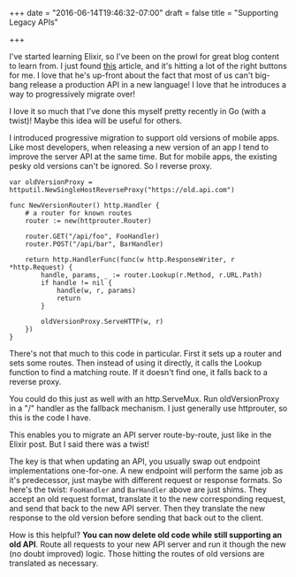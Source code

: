 +++
date = "2016-06-14T19:46:32-07:00"
draft = false
title = "Supporting Legacy APIs"

+++

I've started learning Elixir, so I've been on the prowl for great blog content to learn from. I just found [this](https://blog.fourk.io/replace-your-production-api-with-elixir-today-4426a8903642) article, and it's hitting a lot of the right buttons for me. I love that he's up-front about the fact that most of us can't big-bang release a production API in a new language! I love that he introduces a way to progressively migrate over!

I love it so much that I've done this myself pretty recently in Go (with a twist)! Maybe this idea will be useful for others.

I introduced progressive migration to support old versions of mobile apps. Like most developers, when releasing a new version of an app I tend to improve the server API at the same time. But for mobile apps, the existing pesky old versions can't be ignored. So I reverse proxy.

```
var oldVersionProxy = httputil.NewSingleHostReverseProxy("https://old.api.com")

func NewVersionRouter() http.Handler {
	# a router for known routes
	router := new(httprouter.Router)

	router.GET("/api/foo", FooHandler)
	router.POST("/api/bar", BarHandler)

	return http.HandlerFunc(func(w http.ResponseWriter, r *http.Request) {
		handle, params, _ := router.Lookup(r.Method, r.URL.Path)
		if handle != nil {
			handle(w, r, params)
			return
		}

		oldVersionProxy.ServeHTTP(w, r)
	})
}
```

There's not that much to this code in particular. First it sets up a router and sets some routes. Then instead of using it directly, it calls the Lookup function to find a matching route. If it doesn't find one, it falls back to a reverse proxy.

You could do this just as well with an http.ServeMux. Run oldVersionProxy in a "/" handler as the fallback mechanism. I just generally use httprouter, so this is the code I have.

This enables you to migrate an API server route-by-route, just like in the Elixir post. But I said there was a twist!

The key is that when updating an API, you usually swap out endpoint implementations one-for-one. A new endpoint will perform the same job as it's predecessor, just maybe with different request or response formats. So here's the twist: `FooHandler` and `BarHandler` above are just shims. They accept an old request format, translate it to the new corresponding request, and send that back to the new API server. Then they translate the new response to the old version before sending that back out to the client.

How is this helpful? **You can now delete old code while still supporting an old API**. Route all requests to your new API server and run it though the new (no doubt improved) logic. Those hitting the routes of old versions are translated as necessary.
